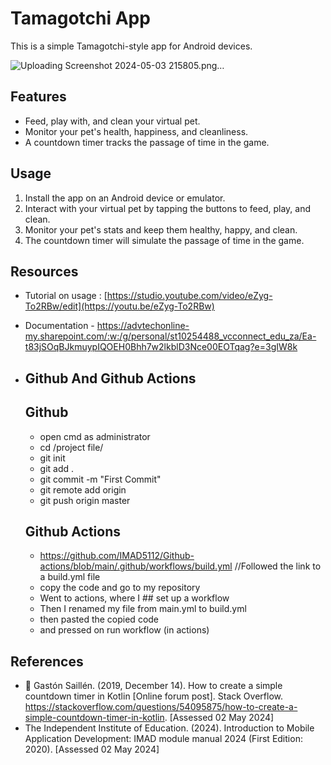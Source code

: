 # Tamagotchi App

This is a simple Tamagotchi-style app for Android devices.

![Uploading Screenshot 2024-05-03 215805.png…]()



## Features

- Feed, play with, and clean your virtual pet.
- Monitor your pet's health, happiness, and cleanliness.
- A countdown timer tracks the passage of time in the game.

## Usage

1. Install the app on an Android device or emulator.
2. Interact with your virtual pet by tapping the buttons to feed, play, and clean.
3. Monitor your pet's stats and keep them healthy, happy, and clean.
4. The countdown timer will simulate the passage of time in the game.


## Resources
- Tutorial on usage : [https://studio.youtube.com/video/eZyg-To2RBw/edit](https://youtu.be/eZyg-To2RBw)
- Documentation - https://advtechonline-my.sharepoint.com/:w:/g/personal/st10254488_vcconnect_edu_za/Ea-t83jSOqBJkmuypIQOEH0Bhh7w2lkblD3Nce00EOTqag?e=3gIW8k
- ## Github And Github Actions
   ## Github
   - open cmd as administrator
   - cd /project file/
   - git init
   - git add .
   - git commit -m "First Commit"
   - git remote add origin <Repostitory URL>
   - git push origin master

  ## Github Actions
   - https://github.com/IMAD5112/Github-actions/blob/main/.github/workflows/build.yml //Followed the link to a build.yml file
   - copy the code and go to my repository
   - Went to actions, where I ## set up a workflow
   - Then I renamed my file from main.yml to build.yml
   - then pasted the copied code
   - and pressed on run workflow (in actions)
  

## References
- 	Gastón Saillén. (2019, December 14). How to create a simple countdown timer in Kotlin [Online forum post]. Stack Overflow. https://stackoverflow.com/questions/54095875/how-to-create-a-simple-countdown-timer-in-kotlin. [Assessed 02 May 2024]
-	The Independent Institute of Education. (2024). Introduction to Mobile Application Development: IMAD module manual 2024 (First Edition: 2020). [Assessed 02 May 2024]

